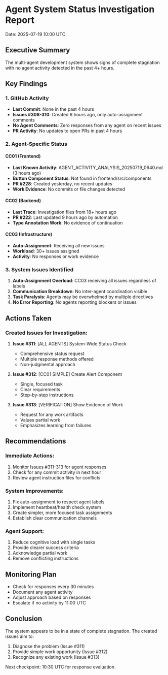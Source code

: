 # Agent System Status Investigation Report
Date: 2025-07-19 10:00 UTC

## Executive Summary
The multi-agent development system shows signs of complete stagnation with no agent activity detected in the past 4+ hours.

## Key Findings

### 1. GitHub Activity
- **Last Commit**: None in the past 4 hours
- **Issues #308-310**: Created 9 hours ago, only auto-assignment comments
- **No Agent Comments**: Zero responses from any agent on recent issues
- **PR Activity**: No updates to open PRs in past 4 hours

### 2. Agent-Specific Status

#### CC01 (Frontend)
- **Last Known Activity**: AGENT_ACTIVITY_ANALYSIS_20250719_0640.md (3 hours ago)
- **Button Component Status**: Not found in frontend/src/components
- **PR #228**: Created yesterday, no recent updates
- **Work Evidence**: No commits or file changes detected

#### CC02 (Backend)
- **Last Trace**: Investigation files from 18+ hours ago
- **PR #222**: Last updated 9 hours ago by automation
- **Type Annotation Work**: No evidence of continuation

#### CC03 (Infrastructure)
- **Auto-Assignment**: Receiving all new issues
- **Workload**: 30+ issues assigned
- **Activity**: No responses or work evidence

### 3. System Issues Identified

1. **Auto-Assignment Overload**: CC03 receiving all issues regardless of labels
2. **Communication Breakdown**: No inter-agent coordination visible
3. **Task Paralysis**: Agents may be overwhelmed by multiple directives
4. **No Error Reporting**: No agents reporting blockers or issues

## Actions Taken

### Created Issues for Investigation:

1. **Issue #311**: [ALL AGENTS] System-Wide Status Check
   - Comprehensive status request
   - Multiple response methods offered
   - Non-judgmental approach

2. **Issue #312**: [CC01 SIMPLE] Create Alert Component
   - Single, focused task
   - Clear requirements
   - Step-by-step instructions

3. **Issue #313**: [VERIFICATION] Show Evidence of Work
   - Request for any work artifacts
   - Values partial work
   - Emphasizes learning from failures

## Recommendations

### Immediate Actions:
1. Monitor Issues #311-313 for agent responses
2. Check for any commit activity in next hour
3. Review agent instruction files for conflicts

### System Improvements:
1. Fix auto-assignment to respect agent labels
2. Implement heartbeat/health check system
3. Create simpler, more focused task assignments
4. Establish clear communication channels

### Agent Support:
1. Reduce cognitive load with single tasks
2. Provide clearer success criteria
3. Acknowledge partial work
4. Remove conflicting instructions

## Monitoring Plan
- Check for responses every 30 minutes
- Document any agent activity
- Adjust approach based on responses
- Escalate if no activity by 11:00 UTC

## Conclusion
The system appears to be in a state of complete stagnation. The created issues aim to:
1. Diagnose the problem (Issue #311)
2. Provide simple work opportunity (Issue #312)
3. Recognize any existing work (Issue #313)

Next checkpoint: 10:30 UTC for response evaluation.